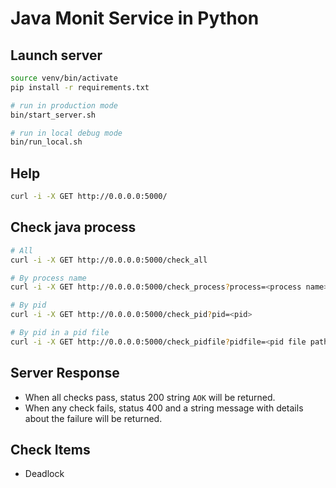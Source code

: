 Java Monit Service in Python
====

## Launch server
```sh
source venv/bin/activate
pip install -r requirements.txt

# run in production mode
bin/start_server.sh

# run in local debug mode
bin/run_local.sh
```

## Help
```sh
curl -i -X GET http://0.0.0.0:5000/
```

## Check java process
```sh
# All
curl -i -X GET http://0.0.0.0:5000/check_all

# By process name
curl -i -X GET http://0.0.0.0:5000/check_process?process=<process name>

# By pid
curl -i -X GET http://0.0.0.0:5000/check_pid?pid=<pid>

# By pid in a pid file
curl -i -X GET http://0.0.0.0:5000/check_pidfile?pidfile=<pid file path>
```

## Server Response
- When all checks pass, status 200 string `AOK` will be returned.
- When any check fails, status 400 and a string message with details about the failure will be returned.

## Check Items
- Deadlock
